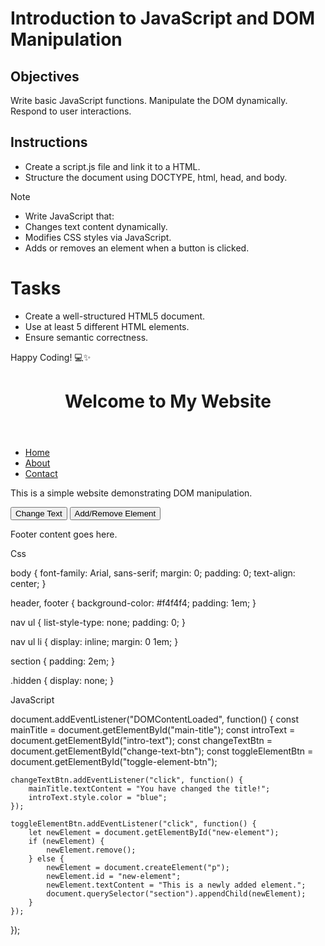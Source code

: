 # Introduction to JavaScript and DOM Manipulation

## Objectives

Write basic JavaScript functions.
Manipulate the DOM dynamically.
Respond to user interactions.

## Instructions

- Create a script.js file and link it to a HTML.
- Structure the document using DOCTYPE, html, head, and body.

>[!NOTE]
>  - Write JavaScript that:
>  - Changes text content dynamically.
>  - Modifies CSS styles via JavaScript.
>  - Adds or removes an element when a button is clicked.


# Tasks
- Create a well-structured HTML5 document.
- Use at least 5 different HTML elements.
- Ensure semantic correctness.

Happy Coding! 💻✨



<!DOCTYPE html>
<html lang="en">
<head>
    <meta charset="UTF-8">
    <meta name="viewport" content="width=device-width, initial-scale=1.0">
    <title>DOM Manipulation Example</title>
    <link rel="stylesheet" href="styles.css">
</head>
<body>
    <header>
        <h1 id="main-title">Welcome to My Website</h1>
    </header>
    <nav>
        <ul>
            <li><a href="#">Home</a></li>
            <li><a href="#">About</a></li>
            <li><a href="#">Contact</a></li>
        </ul>
    </nav>
    <section>
        <p id="intro-text">This is a simple website demonstrating DOM manipulation.</p>
        <button id="change-text-btn">Change Text</button>
        <button id="toggle-element-btn">Add/Remove Element</button>
    </section>
    <footer>
        <p>Footer content goes here.</p>
    </footer>
    <script src="script.js"></script>
</body>
</html>



Css

body {
    font-family: Arial, sans-serif;
    margin: 0;
    padding: 0;
    text-align: center;
}

header, footer {
    background-color: #f4f4f4;
    padding: 1em;
}

nav ul {
    list-style-type: none;
    padding: 0;
}

nav ul li {
    display: inline;
    margin: 0 1em;
}

section {
    padding: 2em;
}

.hidden {
    display: none;
}

JavaScript

document.addEventListener("DOMContentLoaded", function() {
    const mainTitle = document.getElementById("main-title");
    const introText = document.getElementById("intro-text");
    const changeTextBtn = document.getElementById("change-text-btn");
    const toggleElementBtn = document.getElementById("toggle-element-btn");

    changeTextBtn.addEventListener("click", function() {
        mainTitle.textContent = "You have changed the title!";
        introText.style.color = "blue";
    });

    toggleElementBtn.addEventListener("click", function() {
        let newElement = document.getElementById("new-element");
        if (newElement) {
            newElement.remove();
        } else {
            newElement = document.createElement("p");
            newElement.id = "new-element";
            newElement.textContent = "This is a newly added element.";
            document.querySelector("section").appendChild(newElement);
        }
    });
});
